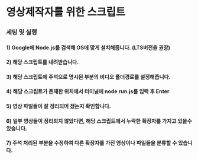 # 영상제작자를 위한 스크립트

### 세팅 및 실행
#### 1) Google에 Node.js를 검색해 OS에 맞게 설치해줍니다. (LTS버전을 권장)
#### 2) 해당 스크립트를 내려받습니다.
#### 3) 해당 스크립트에 주석으로 명시된 부분의 비디오 폴더경로를 설정해줍니다.
#### 4) 해당 스크립트가 존재한 위치에서 터미널에 node run.js를 입력 후 Enter
#### 5) 영상 파일들이 잘 정리되어 졌는지 확인합니다.
#### 6) 일부 영상들이 정리되지 않았다면, 해당 스크립트에서 누락한 확장자를 가지고 있을수 있습니다.
#### 7) 주석 처리된 부분을 수정하여 다른 확장자를 가진 영상이나 파일들을 분류할 수 있습니다.
